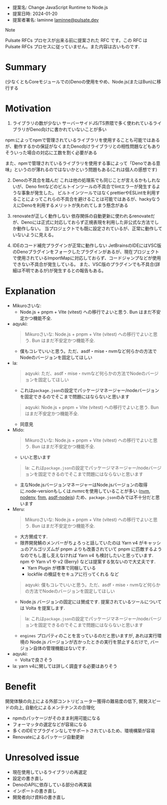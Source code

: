 - 提案名: Change JavaScript Runtime to Node.js
- 提案日時: 2024-01-20
- 提案者署名: laminne <laminne@pulsate.dev>

> [!NOTE]
>
> Pulsate RFCs プロセスが出来る前に提案された RFC です。この RFC は Pulsate RFCs プロセスに従っていません。また内容は古いものです.


# Summary

(少なくともCoreモジュールでの)Denoの使用をやめ、Node.js(またはBun)に移行する

# Motivation

1. ライブラリの数が少ない
サーバーサイドJS/TS界隈で多く使われているライブラリがDeno向けに書かれていないことが多い

npm:によってnpmで管理されているライブラリを使用することも可能ではあるが、動作するかの保証がなくまたDeno向けライブラリとの相性問題などもありそういった場合の対応に工数を割く必要がある

また、npmで管理されているライブラリを使用する事によって「Denoである意味」というのが薄れるのではないかという問題もある(これは個人の感想です)

2. Denoの不具合を踏んだ
これは他の処理系でも同じことが言えるかもしれないが、Deno fmtなどのビルトインツールの不具合でlintエラーが発生するような事象が発生した。
ビルトインツールではなくprettierやESLintを利用することによってこれらの不具合を避けることは可能ではあるが、hackyなうえにDenoを利用するメリットが失われてしまう懸念がある

3. renovateが正しく動作しない
依存関係の自動更新に使われるrenovateだが、Denoには正式に対応しておらず正規表現を利用した非公式な方法でしか動作しない。
当プロジェクトでも既に設定されているが、正常に動作していないように見える。

4. IDEのコード補完プラグインが正常に動作しない
JetBrainsのIDEにはVSC版のDenoプラグインをフォークしたプラグインがあるが、現在プロジェクトで使用されているImportMapに対応しておらず、コードジャンプなどが使用できない不具合が発生している。
また、VSC版のプラグインでも不具合(詳細は不明であるが)が発生するとの報告もある。

# Explanation

- Mikuroさいな:
  - Node.js + pnpm + Vite (vitest) への移行でよいと思う. Bun はまだ不安定かつ機能不全.
- aqyuki:
  > Mikuroさいな: Node.js + pnpm + Vite (vitest) への移行でよいと思う. Bun はまだ不安定かつ機能不全.
  - 僕もコレでいいと思う。ただ、asdf・mise・nvmなど何らかの方法でNodeのバージョンを固定してほしい
- la:
  > aqyuki: ただ、asdf・mise・nvmなど何らかの方法でNodeのバージョンを固定してほしい
  - これは`package.json`の設定でパッケージマネージャー/nodeバージョンを固定できるのでそこまで問題にはならないと思います
  > aqyuki: Node.js + pnpm + Vite (vitest) への移行でよいと思う. Bun はまだ不安定かつ機能不全.
  - 同意見
- Mido:
  > Mikuroさいな: Node.js + pnpm + Vite (vitest) への移行でよいと思う. Bun はまだ不安定かつ機能不全.
  - いいと思います
  > la: これは`package.json`の設定でパッケージマネージャー/nodeバージョンを固定できるのでそこまで問題にはならないと思います
  - 主なNode.jsバージョンマネージャーはNode.jsバージョンの取得に.node-versionもしくは.nvmrcを使用していることが多い ([nvm](https://github.com/nvm-sh/nvm#nvmrc), [nodenv](https://github.com/nodenv/nodenv#choosing-the-node-version), [fnm](https://github.com/Schniz/fnm#shell-setup), [asdf-nodejs](https://github.com/asdf-vm/asdf-nodejs#nvmrc-and-node-version-support)) ため、`package.json`のみでは不十分だと思います
- Meru:
  > Mikuroさいな: Node.js + pnpm + Vite (vitest) への移行でよいと思う. Bun はまだ不安定かつ機能不全.
  - 大方賛成です.
  - 限界開発鯖のメンバーがちょろっと話していたのは Yarn v4 がキャッシュのアルゴリズムが  pnpm よりも改善されていて pnpm に匹敵するようなのでもし差し支えなければ Yarn v4 も検討したいと思っています.  npm や Yarn v1 や v2 (Berry) などは提案する気ないので大丈夫です.
    - Yarn Plugin が標準で同梱している
    - lockfile の検証をセキュアに行ってくれる など
  > aqyuki: 僕もコレでいいと思う。ただ、asdf・mise・nvmなど何らかの方法でNodeのバージョンを固定してほしい
  - Node.js バージョンの固定には賛成です. 提案されているツールについては Volta を提案します.
  > la: これは`package.json`の設定でパッケージマネージャー/nodeバージョンを固定できるのでそこまで問題にはならないと思います
  - `engines` プロパティのことを言っているのだと思いますが, あれは実行環境の Node.js バージョンが古かったときの実行を禁止するだけで, バージョン自体の管理機能はないです.
- aqyuki:
  - Voltaで良さそう
- la: yarn v4に関しては詳しく調査する必要はありそう

# Benefit

開発体験の向上による外部コントリビューター獲得の難易度の低下, 開発スピードの向上, 自動化によるメンテナンスの合理化

- npmのパッケージがそのまま利用可能になる
- フォーマッタの選定などが容易になる
- 多くのIDEでプラグインなしでサポートされているため、環境構築が容易
- Renovateによるパッケージ自動更新

# Unresolved issue

- 現在使用しているライブラリの再選定
- 設定の書き直し
- DenoのAPIに依存している部分の再実装
- インポートの書き直し
- 開発者向け資料の書き直し
